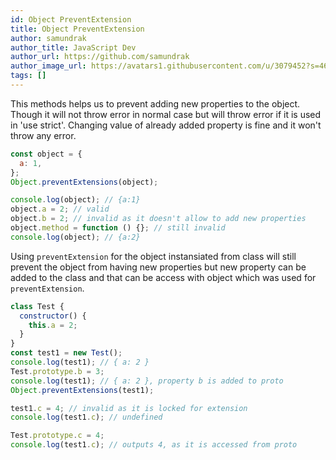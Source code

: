 ```yaml
---
id: Object PreventExtension
title: Object PreventExtension
author: samundrak
author_title: JavaScript Dev
author_url: https://github.com/samundrak
author_image_url: https://avatars1.githubusercontent.com/u/3079452?s=460&u=e5bd48488cb71b665ea5403192c6b8a963644a08&v=4
tags: []
---
```


This methods helps us to prevent adding new properties
to the object. Though it will not throw error in normal
case but will throw error if it is used in 'use strict'.
Changing value of already added property is fine and it won't
throw any error.

<!-- truncate -->

```js
const object = {
  a: 1,
};
Object.preventExtensions(object);

console.log(object); // {a:1}
object.a = 2; // valid
object.b = 2; // invalid as it doesn't allow to add new properties
object.method = function () {}; // still invalid
console.log(object); // {a:2}
```

Using `preventExtension` for the object instansiated from class will still prevent the object from having new properties but new property can be added to the class and that can be access with
object which was used for `preventExtension`.

```js
class Test {
  constructor() {
    this.a = 2;
  }
}
const test1 = new Test();
console.log(test1); // { a: 2 }
Test.prototype.b = 3;
console.log(test1); // { a: 2 }, property b is added to proto
Object.preventExtensions(test1);

test1.c = 4; // invalid as it is locked for extension
console.log(test1.c); // undefined

Test.prototype.c = 4;
console.log(test1.c); // outputs 4, as it is accessed from proto
```
